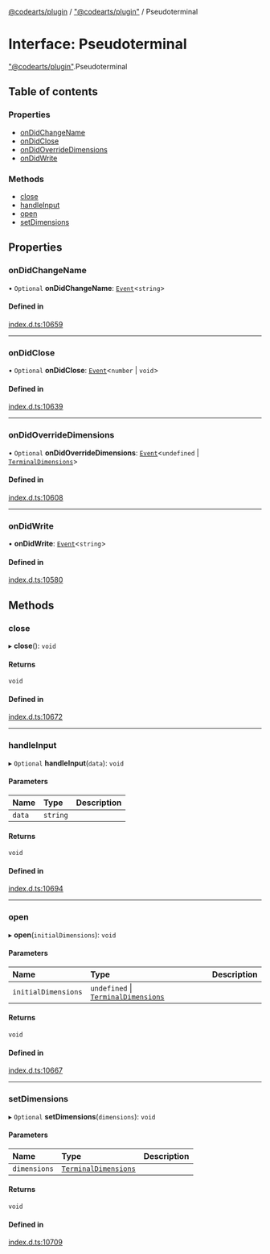 [@codearts/plugin](../README.md) / ["@codearts/plugin"](../modules/_codearts_plugin_.md) / Pseudoterminal

# Interface: Pseudoterminal

["@codearts/plugin"](../modules/_codearts_plugin_.md).Pseudoterminal

## Table of contents

### Properties

- [onDidChangeName](codearts_plugin_.Pseudoterminal.md#ondidchangename)
- [onDidClose](codearts_plugin_.Pseudoterminal.md#ondidclose)
- [onDidOverrideDimensions](codearts_plugin_.Pseudoterminal.md#ondidoverridedimensions)
- [onDidWrite](codearts_plugin_.Pseudoterminal.md#ondidwrite)

### Methods

- [close](codearts_plugin_.Pseudoterminal.md#close)
- [handleInput](codearts_plugin_.Pseudoterminal.md#handleinput)
- [open](codearts_plugin_.Pseudoterminal.md#open)
- [setDimensions](codearts_plugin_.Pseudoterminal.md#setdimensions)

## Properties

### onDidChangeName

• `Optional` **onDidChangeName**: [`Event`](codearts_plugin_.Event.md)<`string`\>

#### Defined in

[index.d.ts:10659](https://github.com/huaweicloud/cloudide-plugin-api/blob/203b986/index.d.ts#L10659)

___

### onDidClose

• `Optional` **onDidClose**: [`Event`](codearts_plugin_.Event.md)<`number` \| `void`\>

#### Defined in

[index.d.ts:10639](https://github.com/huaweicloud/cloudide-plugin-api/blob/203b986/index.d.ts#L10639)

___

### onDidOverrideDimensions

• `Optional` **onDidOverrideDimensions**: [`Event`](codearts_plugin_.Event.md)<`undefined` \| [`TerminalDimensions`](codearts_plugin_.TerminalDimensions.md)\>

#### Defined in

[index.d.ts:10608](https://github.com/huaweicloud/cloudide-plugin-api/blob/203b986/index.d.ts#L10608)

___

### onDidWrite

• **onDidWrite**: [`Event`](codearts_plugin_.Event.md)<`string`\>

#### Defined in

[index.d.ts:10580](https://github.com/huaweicloud/cloudide-plugin-api/blob/203b986/index.d.ts#L10580)

## Methods

### close

▸ **close**(): `void`

#### Returns

`void`

#### Defined in

[index.d.ts:10672](https://github.com/huaweicloud/cloudide-plugin-api/blob/203b986/index.d.ts#L10672)

___

### handleInput

▸ `Optional` **handleInput**(`data`): `void`

#### Parameters

| Name | Type | Description |
| :------ | :------ | :------ |
| `data` | `string` |  |

#### Returns

`void`

#### Defined in

[index.d.ts:10694](https://github.com/huaweicloud/cloudide-plugin-api/blob/203b986/index.d.ts#L10694)

___

### open

▸ **open**(`initialDimensions`): `void`

#### Parameters

| Name | Type | Description |
| :------ | :------ | :------ |
| `initialDimensions` | `undefined` \| [`TerminalDimensions`](codearts_plugin_.TerminalDimensions.md) |  |

#### Returns

`void`

#### Defined in

[index.d.ts:10667](https://github.com/huaweicloud/cloudide-plugin-api/blob/203b986/index.d.ts#L10667)

___

### setDimensions

▸ `Optional` **setDimensions**(`dimensions`): `void`

#### Parameters

| Name | Type | Description |
| :------ | :------ | :------ |
| `dimensions` | [`TerminalDimensions`](codearts_plugin_.TerminalDimensions.md) |  |

#### Returns

`void`

#### Defined in

[index.d.ts:10709](https://github.com/huaweicloud/cloudide-plugin-api/blob/203b986/index.d.ts#L10709)
